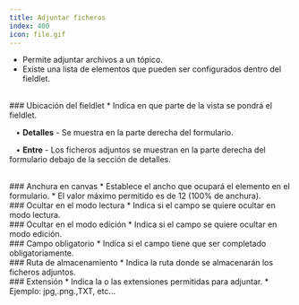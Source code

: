 ```yaml
---
title: Adjuntar ficheros
index: 400
icon: file.gif
---
```

* Permite adjuntar archivos a un tópico.
* Existe una lista de elementos que pueden ser configurados dentro del fieldlet.

<br />
### Ubicación del fieldlet
* Indica en que parte de la vista se pondrá el fieldlet. <br />

&nbsp; &nbsp;• **Detalles** - Se muestra en la parte derecha del formulario. <br />

&nbsp; &nbsp;• **Entre** - Los ficheros adjuntos se muestran en la parte derecha del formulario debajo de la sección de detalles.

<br />
### Anchura en canvas
* Establece el ancho que ocupará el elemento en el formulario.
* El valor máximo permitido es de 12 (100% de anchura).

<br />
### Ocultar en el modo lectura
* Indica si el campo se quiere ocultar en modo lectura.

<br />
### Ocultar en el modo edición
* Indica si el campo se quiere ocultar en modo edición.

<br />
### Campo obligatorio
* Indica si el campo tiene que ser completado obligatoriamente.

<br />
### Ruta de almacenamiento
* Indica la ruta donde se almacenarán los ficheros adjuntos.

<br />
### Extensión
* Indica la o las extensiones permitidas para adjuntar.
* Ejemplo: jpg,.png.,TXT, etc...